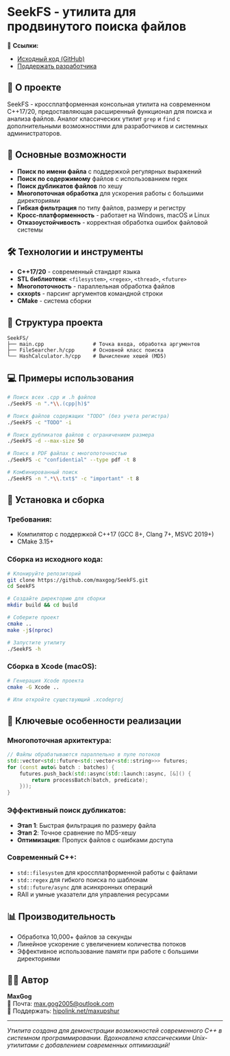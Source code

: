# SeekFS - утилита для продвинутого поиска файлов

🔗 **Ссылки:**
- [Исходный код (GitHub)](https://github.com/maxgog/)
- [Поддержать разработчика](https://hipolink.net/maxupshur)

## 📌 О проекте

SeekFS - кроссплатформенная консольная утилита на современном C++17/20, предоставляющая расширенный функционал для поиска и анализа файлов. Аналог классических утилит `grep` и `find` с дополнительными возможностями для разработчиков и системных администраторов.

## 🚀 Основные возможности

- **Поиск по имени файла** с поддержкой регулярных выражений
- **Поиск по содержимому** файлов с использованием regex
- **Поиск дубликатов файлов** по хешу
- **Многопоточная обработка** для ускорения работы с большими директориями
- **Гибкая фильтрация** по типу файлов, размеру и регистру
- **Кросс-платформенность** - работает на Windows, macOS и Linux
- **Отказоустойчивость** - корректная обработка ошибок файловой системы

## 🛠 Технологии и инструменты

- **C++17/20** - современный стандарт языка
- **STL библиотеки**: `<filesystem>`, `<regex>`, `<thread>`, `<future>`
- **Многопоточность** - параллельная обработка файлов
- **cxxopts** - парсинг аргументов командной строки
- **CMake** - система сборки

## 📁 Структура проекта

```
SeekFS/
├── main.cpp                # Точка входа, обработка аргументов
├── FileSearcher.h/cpp      # Основной класс поиска
└── HashCalculator.h/cpp    # Вычисление хешей (MD5)
```

## 💻 Примеры использования

```bash
# Поиск всех .cpp и .h файлов
./SeekFS -n ".*\\.(cpp|h)$"

# Поиск файлов содержащих "TODO" (без учета регистра)
./SeekFS -c "TODO" -i

# Поиск дубликатов файлов с ограничением размера
./SeekFS -d --max-size 50

# Поиск в PDF файлах с многопоточностью
./SeekFS -c "confidential" --type pdf -t 8

# Комбинированный поиск
./SeekFS -n ".*\\.txt$" -c "important" -t 8
```

## 🔧 Установка и сборка

### Требования:
- Компилятор с поддержкой C++17 (GCC 8+, Clang 7+, MSVC 2019+)
- CMake 3.15+

### Сборка из исходного кода:

```bash
# Клонируйте репозиторий
git clone https://github.com/maxgog/SeekFS.git
cd SeekFS

# Создайте директорию для сборки
mkdir build && cd build

# Соберите проект
cmake ..
make -j$(nproc)

# Запустите утилиту
./SeekFS -h
```

### Сборка в Xcode (macOS):
```bash
# Генерация Xcode проекта
cmake -G Xcode ..

# Или откройте существующий .xcodeproj
```

## 🎯 Ключевые особенности реализации

### Многопоточная архитектура:
```cpp
// Файлы обрабатываются параллельно в пуле потоков
std::vector<std::future<std::vector<std::string>>> futures;
for (const auto& batch : batches) {
    futures.push_back(std::async(std::launch::async, [&]() {
        return processBatch(batch, predicate);
    }));
}
```

### Эффективный поиск дубликатов:
- **Этап 1**: Быстрая фильтрация по размеру файла
- **Этап 2**: Точное сравнение по MD5-хешу
- **Оптимизация**: Пропуск файлов с ошибками доступа

### Современный C++:
- `std::filesystem` для кроссплатформенной работы с файлами
- `std::regex` для гибкого поиска по шаблонам
- `std::future/async` для асинхронных операций
- RAII и умные указатели для управления ресурсами

## 📊 Производительность

- Обработка 10,000+ файлов за секунды
- Линейное ускорение с увеличением количества потоков
- Эффективное использование памяти при работе с большими директориями

## 👨‍💻 Автор

**MaxGog**  
📧 Почта: max.gog2005@outlook.com  
💖 Поддержать: [hipolink.net/maxupshur](https://hipolink.net/maxupshur)

---

*Утилита создана для демонстрации возможностей современного C++ в системном программировании. Вдохновлена классическими Unix-утилитами с добавлением современных оптимизаций!*
